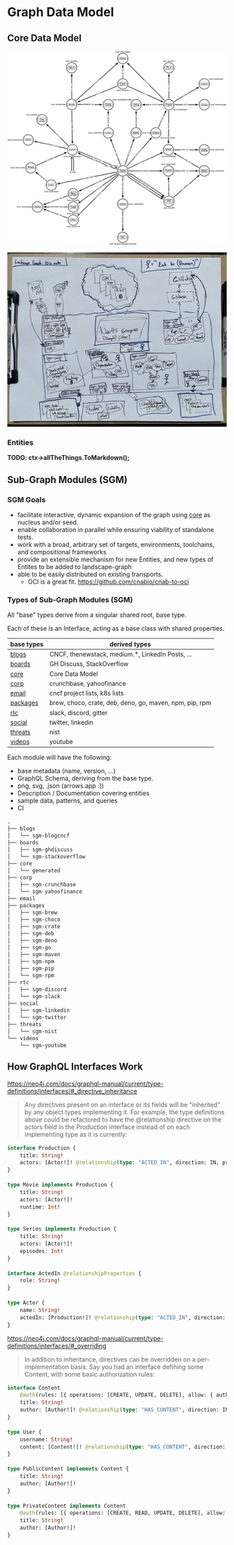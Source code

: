 # Graph Data Model

## Core Data Model

![core-png](core/generated/landscape-graph-core.png)

![supergraph-10k-sketch](landscape-graph-supergraph-10k-sketch.jpg)

### Entities

**TODO: ctx->allTheThings.ToMarkdown();**

## Sub-Graph Modules (SGM)

### SGM Goals

* facilitate interactive, dynamic expansion of the graph using [core](core) as nucleus and/or seed.
* enable collaboration in parallel while ensuring viability of standalone tests.
* work with a broad, arbitrary set of targets, environments, toolchains, and compositional frameworks
* provide an extensible mechanism for new Entities, and new types of Entites to be added to landscape-graph
* able to be easily distributed on existing transports.  
  * OCI is a great fit. https://github.com/cnabio/cnab-to-oci 


### Types of Sub-Graph Modules (SGM)

All "base" types derive from a singular shared root, base type.

Each of these is an Interface, acting as a base class with shared properties.

| base types           | derived types |
| ---                  | --- |
| [blogs](blogs)       | CNCF, thenewstack, medium.*, LinkedIn Posts, ... |
| [boards](boards)     | GH Discuss, StackOverflow |
| [core](core)         | Core Data Model |
| [corp](corp)         | crunchbase, yahoofinance |
| [email](email)       | cncf project lists, k8s lists |
| [packages](packages) | brew, choco, crate, deb, deno, go, maven, npm, pip, rpm |
| [rtc](rtc)           | slack, discord, gitter |
| [social](social)     | twitter, linkedin |
| [threats](threats)   | nist |
| [videos](videos)     | youtube |

Each module will have the following:

* base metadata (name, version, ...)
* GraphQL Schema, deriving from the base type.
* png, svg, .json (arrows.app :))
* Description / Documentation covering entities
* sample data, patterns, and queries
* CI

```shell
.
├── blogs
│   └── sgm-blogcncf
├── boards
│   ├── sgm-ghdiscuss
│   └── sgm-stackoverflow
├── core
│   └── generated
├── corp
│   ├── sgm-crunchbase
│   └── sgm-yahoofinance
├── email
├── packages
│   ├── sgm-brew
│   ├── sgm-choco
│   ├── sgm-crate
│   ├── sgm-deb
│   ├── sgm-deno
│   ├── sgm-go
│   ├── sgm-maven
│   ├── sgm-npm
│   ├── sgm-pip
│   └── sgm-rpm
├── rtc
│   ├── sgm-discord
│   └── sgm-slack
├── social
│   ├── sgm-linkedin
│   └── sgm-twitter
├── threats
│   └── sgm-nist
└── videos
    └── sgm-youtube
```

## How GraphQL Interfaces Work

https://neo4j.com/docs/graphql-manual/current/type-definitions/interfaces/#_directive_inheritance

> Any directives present on an interface or its fields will be "inherited" by any object types implementing it. For example, the type definitions above could be refactored to have the @relationship directive on the actors field in the Production interface instead of on each implementing type as it is currently:

```graphql
interface Production {
    title: String!
    actors: [Actor!]! @relationship(type: "ACTED_IN", direction: IN, properties: "ActedIn")
}

type Movie implements Production {
    title: String!
    actors: [Actor!]!
    runtime: Int!
}

type Series implements Production {
    title: String!
    actors: [Actor!]!
    episodes: Int!
}

interface ActedIn @relationshipProperties {
    role: String!
}

type Actor {
    name: String!
    actedIn: [Production!]! @relationship(type: "ACTED_IN", direction: OUT, properties: "ActedIn")
}
```

<https://neo4j.com/docs/graphql-manual/current/type-definitions/interfaces/#_overriding>

> In addition to inheritance, directives can be overridden on a per-implementation basis. Say you had an interface defining some Content, with some basic authorization rules:

```graphql
interface Content
    @auth(rules: [{ operations: [CREATE, UPDATE, DELETE], allow: { author: { username: "$jwt.sub" } } }]) {
    title: String!
    author: [Author!]! @relationship(type: "HAS_CONTENT", direction: IN)
}

type User {
    username: String!
    content: [Content!]! @relationship(type: "HAS_CONTENT", direction: OUT)
}

type PublicContent implements Content {
    title: String!
    author: [Author!]!
}

type PrivateContent implements Content
    @auth(rules: [{ operations: [CREATE, READ, UPDATE, DELETE], allow: { author: { username: "$jwt.sub" } } }]) {
    title: String!
    author: [Author!]!
}
```
